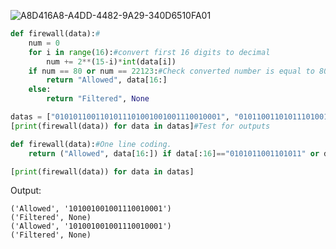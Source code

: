 ![A8D416A8-A4DD-4482-9A29-340D6510FA01](https://github.com/yutaro741/G12_quiz/assets/111973553/80427dd6-af64-4291-927c-59776ea724b1)


```.py
def firewall(data):#
    num = 0
    for i in range(16):#convert first 16 digits to decimal
        num += 2**(15-i)*int(data[i])
    if num == 80 or num == 22123:#Check converted number is equal to 80 or 22123
        return "Allowed", data[16:]
    else:
        return "Filtered", None

datas = ["0101011001101011101001001001110010001", "01011001101011101001001001110010001"]
[print(firewall(data)) for data in datas]#Test for outputs

def firewall(data):#One line coding.
    return ("Allowed", data[16:]) if data[:16]=="0101011001101011" or data[:16]=="0000000001010000" else ("Filtered", None)

[print(firewall(data)) for data in datas]
```
Output:
```
('Allowed', '101001001001110010001')
('Filtered', None)
('Allowed', '101001001001110010001')
('Filtered', None)
```
